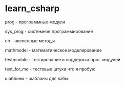 # learn_csharp
prog - программные модули

sys_prog - системное программирование 

ch - численные методы	
    
mathmodel - математическое моделирование

testmodule - тестирование и поддержка прог. модулей

test_for_me - тестовые штуки что я пробую

шаблоны - шаблоны для лабы
